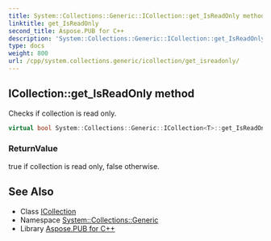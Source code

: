 ```yaml
---
title: System::Collections::Generic::ICollection::get_IsReadOnly method
linktitle: get_IsReadOnly
second_title: Aspose.PUB for C++
description: 'System::Collections::Generic::ICollection::get_IsReadOnly method. Checks if collection is read only in C++.'
type: docs
weight: 800
url: /cpp/system.collections.generic/icollection/get_isreadonly/
---
```

## ICollection::get_IsReadOnly method


Checks if collection is read only.

```cpp
virtual bool System::Collections::Generic::ICollection<T>::get_IsReadOnly() const
```


### ReturnValue

true if collection is read only, false otherwise.

## See Also

* Class [ICollection](../)
* Namespace [System::Collections::Generic](../../)
* Library [Aspose.PUB for C++](../../../)
